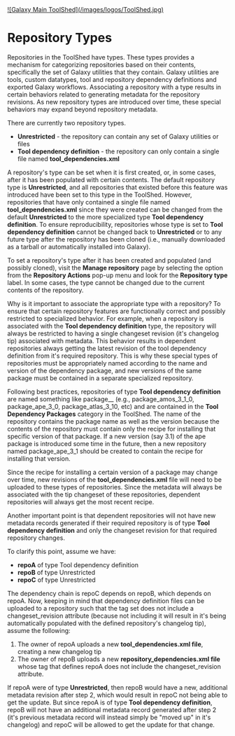 <div class='center'> <a href='http://toolshed.g2.bx.psu.edu'>![Galaxy Main ToolShed](/images/logos/ToolShed.jpg)</a> </div>

# Repository Types

Repositories in the ToolShed have types.  These types provides a mechanism for categorizing repositories based on their contents, specifically the set of Galaxy utilities that they contain.  Galaxy utilities are tools, custom datatypes, tool and repository dependency definitions and exported Galaxy workflows.  Associating a repository with a type results in certain behaviors related to generating metadata for the repository revisions.  As new repository types are introduced over time, these special behaviors may expand beyond repository metadata.

There are currently two repository types.

* **Unrestricted** - the repository can contain any set of Galaxy utilities or files
* **Tool dependency definition** - the repository can only contain a single file named **tool\_dependencies.xml**

A repository's type can be set when it is first created, or, in some cases, after it has been populated with certain contents.  The default repository type is **Unrestricted**, and all repositories that existed before this feature was introduced have been set to this type in the ToolShed.  However, repositories that have only contained a single file named **tool\_dependencies.xml** since they were created can be changed from the default **Unrestricted** to the more specialized type **Tool dependency definition**.  To ensure reproducibility, repositories whose type is set to **Tool dependency definition** cannot be changed back to **Unrestricted** or to any future type after the repository has been cloned (i.e., manually downloaded as a tarball or automatically installed into Galaxy).

To set a repository's type after it has been created and populated (and possibly cloned), visit the **Manage repository** page by selecting the option from the **Repository Actions** pop-up menu and look for the **Repository type** label.  In some cases, the type cannot be changed due to the current contents of the repository.

Why is it important to associate the appropriate type with a repository?  To ensure that certain repository features are functionally correct and possibly restricted to specialized behavior.  For example, when a repository is associated with the **Tool dependency definition** type, the repository will always be restricted to having a single changeset revision (it's changelog tip) associated with metadata.  This behavior results in dependent repositories always getting the latest revision of the tool dependency definition from it's required repository.  This is why these special types of repositories must be appropriately named according to the name and version of the dependency package, and new versions of the same package must be contained in a separate specialized repository.

Following best practices, repositories of type **Tool dependency definition** are named something like package\_<name>\_<version> (e.g., package\_amos\_3\_1\_0, package\_ape\_3\_0, package\_atlas\_3\_10, etc) and are contained in the **Tool Dependency Packages** category in the ToolShed.  The name of the repository contains the package name as well as the version because the contents of the repository must contain only the recipe for installing that specific version of that package.  If a new version (say 3.1) of the ape package is introduced some time in the future, then a new repository named package\_ape\_3\_1 should be created to contain the recipe for installing that version.

Since the recipe for installing a certain version of a package may change over time, new revisions of the **tool\_dependencies.xml** file will need to be uploaded to these types of repositories.  Since the metadata will always be associated with the tip changeset of these repositories, dependent repositories will always get the most recent recipe.

Another important point is that dependent repositories will not have new metadata records generated if their required repository is of type **Tool dependency definition** and only the changeset revision for that required repository changes.

To clarify this point, assume we have:

* **repoA** of type Tool dependency definition
* **repoB** of type Unrestricted
* **repoC** of type Unrestricted

The dependency chain is repoC depends on repoB, which depends on repoA.  Now, keeping in mind that dependency definition files can be uploaded to a repository such that the <repository> tag set does not include a changeset\_revision attribute (because not including it will result in it's being automatically populated with the defined repository's changelog tip), assume the following:

 1) The owner of repoA uploads a new **tool\_dependencies.xml file**, creating a new changelog tip
 2) The owner of repoB uploads a new **repository\_dependencies.xml file** whose <repository> tag that defines repoA does not include the changeset\_revision attribute.

If repoA were of type **Unrestricted**, then repoB would have a new, additional metadata revision after step 2, which would result in repoC not being able to get the update.  But since repoA is of type **Tool dependency definition**, repoB will not have an additional metadata record generated after step 2 (it's previous metadata record will instead simply be "moved up" in it's changelog) and repoC will be allowed to get the update for that change.
